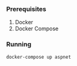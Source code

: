 ### Prerequisites
1. Docker
2. Docker Compose

### Running
```commandline
docker-compose up aspnet
```